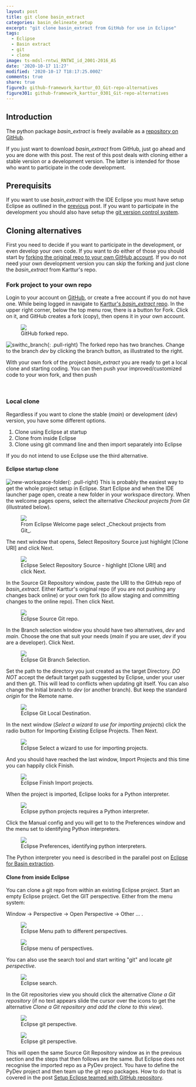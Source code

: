 ```yaml
---
layout: post
title: git clone basin_extract
categories: basin_delineate_setup
excerpt: "git clone basin_extract from GitHub for use in Eclipse"
tags:
  - Eclipse
  - Basin extract
  - git
  - clone
image: ts-mdsl-rntwi_RNTWI_id_2001-2016_AS
date: '2020-10-17 11:27'
modified: '2020-10-17 T18:17:25.000Z'
comments: true
share: true
figure3: github-framework_karttur_03_Git-repo-alternatives
figure301: github-framework_karttur_0301_Git-repo-alternatives
---
```


## Introduction

The python package _basin_extract_ is freely available as a [repository on GitHub](https://github.com/karttur/basin_extract/).

If you just want to download _basin_extract_ from GitHub, just go ahead and you are done with this post. The rest of this post deals with cloning either a stable version or a development version. The latter is intended for those who want to participate in the code development.

## Prerequisits

If you want to use _basin_extract_ with the IDE <span class='app'>Eclipse</span> you must have setup <span class='app'>Eclipse</span> as outlined in the [previous](../basin-delineate-eclipse-setup) post. If you want to participate in the development you should also have setup the [git version control system](https://karttur.github.io/git-vcs/).

## Cloning alternatives

First you need to decide if you want to participate in the development, or even develop your own code. If you want to do either of those you should start by [forking the original repo to your own GitHub account](https://karttur.github.io/git-vcs/git/git-forks/). If you do not need your own development version you can skip the forking and just clone the _basin_extract_ from Karttur's repo.

### Fork project to your own repo

Login to your account on [GitHub](https://github.com/), or create a free account if you do not have one. While being logged in navigate to [Karttur's _basin_extract_ repo](https://github.com/karttur/basin_extract). In the upper right corner, below the top menu row, there is a button for <span class='textbox'>Fork</span>. Click on it, and GitHub creates a fork (copy), then opens it in your own account.

<figure>
<img src="../../images/github_fork_stulturum_basin_extract.png">
<figcaption> GitHub forked repo.
</figcaption>
</figure>

![swithc_branch](../../images/github-switch-branch.png){: .pull-right}
The forked repo has two branches. Change to the branch _dev_ by clicking the branch button, as illustrated to the right.

With your own fork of the project _basin_extract_ you are ready to get a local clone and starting coding. You can then push your improved/customized code to your won fork, and then push

<br />

### Local clone

Regardless if you want to clone the stable (_main_) or development (_dev_) version, you have some different options.

1. Clone using <span class='app'>Eclipse</span> at startup
2. Clone from inside <span class='app'>Eclipse</span>
3. Clone using git command line and then import separately into <span class='app'>Eclipse</span>

If you do not intend to use <span class='app'>Eclipse</span> use the third alternative.

#### Eclipse startup clone

![new-workspace-folder](../../images/eclispe_create_new_folder_in_workspace.png){: .pull-right}
This is probably the easiest way to get the whole project setup in <span class='app'>Eclipse</span>. Start <span class='app'>Eclipse</span> and when the IDE launcher page open, create a new folder in your workspace directory. When the welcome pages opens, select the alternative _Checkout projects from Git_ (illustrated below).

<figure>
<img src="../../images/eclipse_welcome_select_git.png">
<figcaption> From Eclipse Welcome page select _Checkout projects from Git_.
</figcaption>
</figure>

The next window that opens, <span class='window'>Select Repository Source</span> just highlight [Clone URI] and click <span class='button'>Next</span>.

<figure>
<img src="../../images/eclipse_select_repo_source.png">
<figcaption> Eclipse Select Repository Source - highlight [Clone URI] and click Next.
</figcaption>
</figure>

In the <span class='window'>Source Git Repository</span> window, paste the URI to the GitHub repo of _basin_extract_. Either Karttur's original repo (if you are not pushing any changes back online) or your own fork (to allow staging and committing changes to the online repo). Then click <span class='button'>Next</span>.

<figure>
<img src="../../images/eclipse_source_git_repo.png">
<figcaption> Eclipse Source Git repo.
</figcaption>
</figure>

In the Branch selection window you should have two alternatives, _dev_ and _main_. Choose the one that suit your needs (_main_ if you are user, _dev_ if you are a developer). Click <span class='button'>Next</span>.

<figure>
<img src="../../images/eclipse_git_branch_selection.png">
<figcaption> Eclipse Git Branch Selection.
</figcaption>
</figure>

Set the path to the directory you just created as the target <span class='textbox'>Directory</span>. _DO NOT_ accept the default target path suggested by <span class='app'>Eclipse</span>, under your user and then <span class='file'>git</span>. This will lead to conflicts when updating git itself. You can also change the <span class='textbox'>Initial branch</span> to _dev_ (or another branch). But keep the standard _origin_ for the <span class='textbox'>Remote name</span>.

<figure>
<img src="../../images/eclipse_git_clone_local-dir.png">
<figcaption> Eclipse Git Local Destination.
</figcaption>
</figure>

In the next window (_Select a wizard to use for importing projects_) click the radio button for <span class='textbox'>Importing Existing Eclipse Projects</span>. Then <span class='button'>Next</span>.

<figure>
<img src="../../images/eclipse_select_import_wizard.png">
<figcaption> Eclipse Select a wizard to use for importing projects.
</figcaption>
</figure>

And you should have reached the last window, <span class='window'>Import Projects</span> and this time you can happily click <span class='button'>Finish</span>.

<figure>
<img src="../../images/eclipse_import_project_finish.png">
<figcaption> Eclipse Finish Import projects.
</figcaption>
</figure>

When the project is imported, <span class='app'>Eclipse</span> looks for a Python interpreter.

<figure>
<img src="../../images/eclipse_python_interpreter_missing.png">
<figcaption> Eclipse python projects requires a Python interpreter.
</figcaption>
</figure>

Click the <span class='button'>Manual config</span> and you will get to to the Preferences window and the menu set to identifying Python interpreters.

<figure>
<img src="../../images/eclipse_python_interpreter.png">
<figcaption> Eclipse Preferences, identifying python interpreters.
</figcaption>
</figure>

The Python interpreter you need is described in the parallel post on [Eclipse for Basin extraction](../basin-delineate-eclipse-setup/).

#### Clone from inside Eclipse

You can clone a git repo from within an existing <span class='app'>Eclipse</span> project. Start an empty <span class='app'>Eclipse</span> project. Get the GIT perspective. Either from the menu system:

<span class='menu'>Window -> Perspective -> Open Perspective -> Other ... </span>.

<figure>
<img src="../../images/eclipse_window_perspecive_other.png">
<figcaption> Eclipse Menu path to different perspectives.
</figcaption>
</figure>

<figure>
<img src="../../images/eclipse_perspectives_other.png">
<figcaption> Eclipse menu of perspectives.
</figcaption>
</figure>

You can also use the search tool and start writing "git" and locate _git perspective_.

<figure>
<img src="../../images/eclipse_search_git.png">
<figcaption> Eclipse search.
</figcaption>
</figure>

In the <span class='tab'>Git repositories</span> view you should click the alternative _Clone a Git repository_ (if no text appears slide the cursor over the icons to get the alternative _Clone a Git repository and add the clone to this view_).

<figure>
<img src="../../images/github-framework_karttur_03_Git-repo-alternatives.jpg">
<figcaption> Eclipse git perspective.
</figcaption>
</figure>

<figure>
<img src="../../images/github-framework_karttur_0301_Git-repo-alternatives.jpg">
<figcaption> Eclipse git perspective.
</figcaption>
</figure>

This will open the same <span class='window'>Source Git Repository</span> window as in the previous section and the steps that then follows are the same. But <span class='app'>Eclipse</span> does not recognise the imported repo as a PyDev project. You have to define the PyDev project and then team up the git repo packages. How to do that is covered in the post [Setup Eclipse teamed with GitHub repository](https://karttur.github.io/geoimagine/develop/develop-github-eclipse/).
